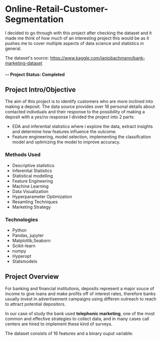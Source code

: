 # Online-Retail-Customer-Segmentation
I decided to go through with this project after checking the dataset and it made me think of how much of an interesting project this would be as it pushes me to cover multiple aspects
of data science and statistics in general.

The dataset's source: https://www.kaggle.com/janiobachmann/bank-marketing-dataset

#### -- Project Status: Completed

## Project Intro/Objective

The aim of this project is to identify customers who are more inclined into making a deposit. The data source provides over 16 personal details about contacted indivduals and their response to the possibility of making a deposit with a yes/no response
I divided the project into 2 parts:
* EDA and inferential statistics where i explore the data, extract insights and determine how features influence the outcome.
* Feature engineering, model selection, implementing the classifcation model and optimizing the model to improve accuracy.

### Methods Used

* Descriptive statistics
* Inferential Statistics
* Statistical modelling
* Feature Engineering
* Machine Learning
* Data Visualization
* Hyperparameter Optimization
* Resamling Techniques
* Marketing Strategy

### Technologies

* Python
* Pandas, jupyter
* Matplotlib,Seaborn
* Scikit-learn 
* numpy
* Hyperopt
* Statsmodels

## Project Overview

For banking and financial institutions, deposits represent a major souce of income to give loans and make profits off of interest rates, therefore banks usually invest in advertisement campaigns using differen outreach to reach 
to attract potential depositors.

In our case of study the bank used **telephonic marketing**, one of the most common and effective strategies to collect data, and in many cases call centers are hired to implement these kind of surveys. 

The dataset consists of 16 features and a binary ouput variable:










